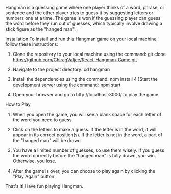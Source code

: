 Hangman is a guessing game where one player thinks of a word, phrase, or sentence and the other player tries to guess it by suggesting letters or numbers one at a time. The game is won if the guessing player can guess the word before they run out of guesses, which typically involve drawing a stick figure as the "hanged man".

Installation
To install and run this Hangman game on your local machine, follow these instructions:

1) Clone the repository to your local machine using the command: git clone https://github.com/ChiragValjee/React-Hangman-Game.git
2) Navigate to the project directory: cd hangman
3) Install the dependencies using the command: npm install
4 )Start the development server using the command: npm start

5) Open your browser and go to http://localhost:3000/ to play the game.

How to Play
1) When you open the game, you will see a blank space for each letter of the word you need to guess.

2) Click on the letters to make a guess. If the letter is in the word, it will appear in its correct position(s). If the letter is not in the word, a part of the "hanged man" will be drawn.

3) You have a limited number of guesses, so use them wisely. If you guess the word correctly before the "hanged man" is fully drawn, you win. Otherwise, you lose.

4) After the game is over, you can choose to play again by clicking the "Play Again" button.

That's it! Have fun playing Hangman.
